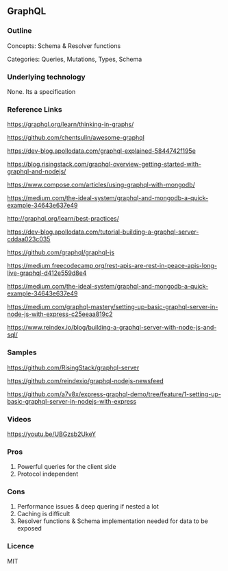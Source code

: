 ## GraphQL

### Outline

Concepts: Schema & Resolver functions

Categories: Queries, Mutations, Types, Schema

### Underlying technology

None. Its a specification

### Reference Links

https://graphql.org/learn/thinking-in-graphs/

https://github.com/chentsulin/awesome-graphql

https://dev-blog.apollodata.com/graphql-explained-5844742f195e

https://blog.risingstack.com/graphql-overview-getting-started-with-graphql-and-nodejs/

https://www.compose.com/articles/using-graphql-with-mongodb/

https://medium.com/the-ideal-system/graphql-and-mongodb-a-quick-example-34643e637e49

http://graphql.org/learn/best-practices/

https://dev-blog.apollodata.com/tutorial-building-a-graphql-server-cddaa023c035

https://github.com/graphql/graphql-js

https://medium.freecodecamp.org/rest-apis-are-rest-in-peace-apis-long-live-graphql-d412e559d8e4

https://medium.com/the-ideal-system/graphql-and-mongodb-a-quick-example-34643e637e49

https://medium.com/graphql-mastery/setting-up-basic-graphql-server-in-node-js-with-express-c25eeaa819c2

https://www.reindex.io/blog/building-a-graphql-server-with-node-js-and-sql/

### Samples

https://github.com/RisingStack/graphql-server

https://github.com/reindexio/graphql-nodejs-newsfeed

https://github.com/a7v8x/express-graphql-demo/tree/feature/1-setting-up-basic-graphql-server-in-nodejs-with-express

### Videos

https://youtu.be/UBGzsb2UkeY

### Pros

1. Powerful queries for the client side
2. Protocol independent

### Cons

1. Performance issues & deep quering if nested a lot
2. Caching is difficult
3. Resolver functions & Schema implementation needed for data to be exposed

### Licence

MIT